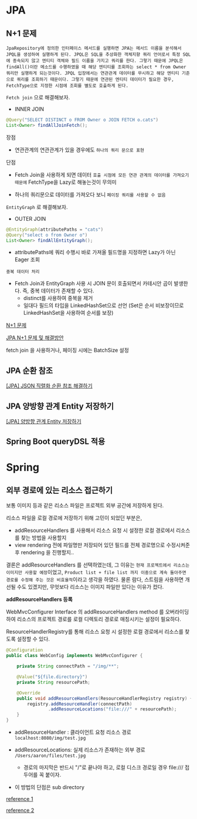 # JPA

## N+1 문제

```text
JpaRepository에 정의한 인터페이스 메서드를 실행하면 JPA는 메서드 이름을 분석해서 JPQL을 생성하여 실행하게 된다. JPQL은 SQL을 추상화한 객체지향 쿼리 언어로서 특정 SQL에 종속되지 않고 엔티티 객체와 필드 이름을 가지고 쿼리를 한다. 그렇기 때문에 JPQL은 findAll()이란 메소드를 수행하였을 때 해당 엔티티를 조회하는 select * from Owner 쿼리만 실행하게 되는것이다. JPQL 입장에서는 연관관계 데이터를 무시하고 해당 엔티티 기준으로 쿼리를 조회하기 때문이다. 그렇기 때문에 연관된 엔티티 데이터가 필요한 경우, FetchType으로 지정한 시점에 조회를 별도로 호출하게 된다.
```

`Fetch join` 으로 해결해보자.

- INNER JOIN

```java
@Query("SELECT DISTINCT o FROM Owner o JOIN FETCH o.cats")
List<Owner> findAllJoinFetch();
```

장점


- 연관관계의 연관관계가 있을 경우에도 `하나의 쿼리 문으로 표현`

단점
- Fetch Join을 사용하게 되면 데이터 `호출 시점에 모든 연관 관계의 데이터를 가져오기 때문에` FetchType을 Lazy로 해놓는것이 무의미
  
- 하나의 쿼리문으로 데이터를 가져오다 보니 `페이징 쿼리를 사용할 수 없음`

`EntityGraph` 로 해결해보자.
- OUTER JOIN

```java
@EntityGraph(attributePaths = "cats")
@Query("select o from Owner o")
List<Owner> findAllEntityGraph();
```

- attributePaths에 쿼리 수행시 바로 가져올 필드명을 지정하면 Lazy가 아닌 Eager 조회

`중복 데이터 처리`

- Fetch Join과 EntityGraph 사용 시 JOIN 문이 호출되면서 카테시안 곱이 발생한다. 즉, 중복 데이터가 존재할 수 있다.
  - distinct를 사용하여 중복을 제거
  - 일대다 필드의 타입을 LinkedHashSet으로 선언 (Set은 순서 비보장이므로 LinkedHashSet을 사용하여 순서를 보장)

[N+1 문제](https://incheol-jung.gitbook.io/docs/q-and-a/spring/n+1)

[JPA N+1 문제 및 해결방안](https://jojoldu.tistory.com/165)

fetch join 을 사용하거나, 페이징 시에는 BatchSize 설정

## JPA 순환 참조

[[JPA] JSON 직렬화 순환 참조 해결하기](https://data-make.tistory.com/727)

## JPA 양방향 관계 Entity 저장하기

[[JPA] 양방향 관계 Entity 저장하기](https://data-make.tistory.com/730)

## Spring Boot queryDSL 적용

[]()

# Spring

## 외부 경로에 있는 리소스 접근하기

보통 이미지 등과 같은 리소스 파일은 프로젝트 외부 공간에 저장하게 된다.

리소스 파일을 로컬 경로에 저장하기 위해 고민이 되었던 부분은, 

- addResourceHandlers 를 사용해서 리소스 요청 시 설정한 로컬 경로에서 리소스를 찾는 방법을 사용할지
- view rendering 전에 파일명만 저장되어 있던 필드를 전체 경로명으로 수정시켜준 후 rendering 을 진행할지..

결론은 addResourceHandlers 를 선택하였는데, 그 이유는 `현재 프로젝트에서 리소스는 이미지만 사용할 예정`이었고, `Product list + file list 까지 이중으로 계속 돌아주면 경로를 수정해 주는 것은 비효율적`이라고 생각을 하였다. 물론 람다, 스트림을 사용하면 개선될 수도 있겠지만, 무엇보다 리소스는 이미지 파일만 있다는 이유가 컸다.

**addResourceHandlers 등록**

WebMvcConfigurer Interface 의 addResourceHandlers method 를 오버라이딩하여 리소스의 프로젝트 경로를 로컬 디렉토리 경로로 매칭시키는 설정이 필요하다.

ResourceHandlerRegistry를 통해 리소스 요청 시 설정한 로컬 경로에서 리소스를 찾도록 설정할 수 있다.

```java
@Configuration
public class WebConfig implements WebMvcConfigurer {

    private String connectPath = "/img/**";

    @Value("${file.directory}")
    private String resourcePath;

    @Override
    public void addResourceHandlers(ResourceHandlerRegistry registry) {
        registry.addResourceHandler(connectPath)
                .addResourceLocations("file:///" + resourcePath);
    }
}
```

- addResourceHandler : 클라이언트 요청 리소스 경로 `localhost:8080/img/test.jpg`

- addResourceLocations: 실제 리소스가 존재하는 외부 경로 `/Users/aaron/files/test.jpg`
  - 경로의 마지막은 반드시 "/"로 끝나야 하고, 로컬 디스크 경로일 경우 file:/// 접두어를 꼭 붙이자.

- 이 방법의 단점은 sub directory 
 

[reference 1](https://wildeveloperetrain.tistory.com/41)

[reference 2](https://www.baeldung.com/spring-mvc-static-resources#2-serving-a-resource-stored-in-the-file-system)